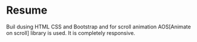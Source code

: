 # Resume

Buil dusing HTML CSS and Bootstrap and for scroll animation AOS[Animate on scroll] library is used.
It is completely responsive.
